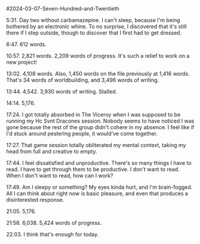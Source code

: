 #2024-03-07-Seven-Hundred-and-Twentieth

5:31.  Day two without carbamazepine.  I can't sleep, because I'm being bothered by an electronic whine.  To no surprise, I discovered that it's still there if I step outside, though to discover that I first had to get dressed.

6:47.  612 words.

10:57.  2,821 words.  2,209 words of progress.  It's such a relief to work on a new project!

13:02.  4,108 words.  Also, 1,450 words on the file previously at 1,416 words.  That's 34 words of worldbuilding, and 3,496 words of writing.

13:44.  4,542.  3,930 words of writing.  Stalled.

14:14.  5,176.

17:24.  I got totally absorbed in The Viceroy when I was supposed to be running my Hc Svnt Dracones session.  Nobody seems to have noticed I was gone because the rest of the group didn't cohere in my absence.  I feel like if I'd stuck around pestering people, it would've come together.

17:27.  That game session totally obliterated my mental context, taking my head from full and creative to empty.

17:44.  I feel dissatisfied and unproductive.  There's so many things I have to read.  I have to get through them to be productive.  I don't want to read.  When I don't want to read, how can I work?

17:49.  Am I sleepy or something?  My eyes kinda hurt, and I'm brain-fogged.  All I can think about right now is basic pleasure, and even that produces a disinterested response.

21:05.  5,176.

21:58.  6,038.  5,424 words of progress.

22:03.  I think that's enough for today.